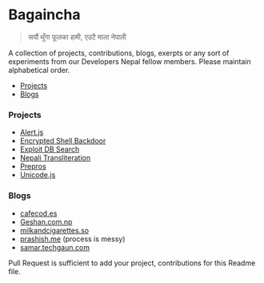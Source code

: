 # Bagaincha

> सयौं थुँगा फूलका हामी, एउटै माला नेपाली

 
 A collection of projects, contributions, blogs, exerpts or any sort of experiments from our Developers Nepal fellow members. Please maintain alphabetical order.
 
- [Projects](#projects)
- [Blogs](#blogs)

### Projects
- [Alert.js](https://github.com/ankitpokhrel/alert.js/)
- [Encrypted Shell Backdoor](https://github.com/techgaun/bash-backdoor)
- [Exploit DB Search](https://github.com/techgaun/exploit-db-search)
- [Nepali Transliteration](https://rabishah.github.io/nepali-unicode/)
- [Prepros](https://github.com/Subash/Prepros)
- [Unicode.js](https://github.com/ankitpokhrel/unicode.js)

### Blogs
- [cafecod.es](http://cafecod.es/)
- [Geshan.com.np](http://geshan.com.np)
- [milkandcigarettes.so](http://milkandcigarettes.so/) 
- [prashish.me](http://prashish.me/) (process is messy) 
- [samar.techgaun.com](http://samar.techgaun.com)

Pull Request is sufficient to add your project, contributions for this Readme file.

